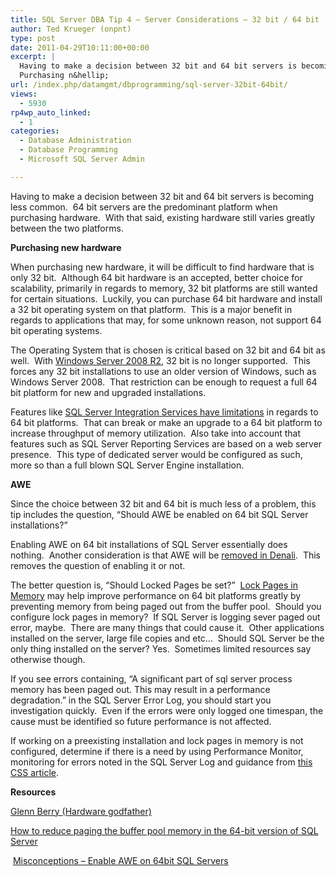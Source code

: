 ```yaml
---
title: SQL Server DBA Tip 4 – Server Considerations – 32 bit / 64 bit
author: Ted Krueger (onpnt)
type: post
date: 2011-04-29T10:11:00+00:00
excerpt: |
  Having to make a decision between 32 bit and 64 bit servers is becoming less common.  64 bit servers are the predominant platform when purchasing hardware.  With that said, existing hardware still varies greatly between the two platforms. 
  Purchasing n&hellip;
url: /index.php/datamgmt/dbprogramming/sql-server-32bit-64bit/
views:
  - 5930
rp4wp_auto_linked:
  - 1
categories:
  - Database Administration
  - Database Programming
  - Microsoft SQL Server Admin

---
```

Having to make a decision between 32 bit and 64 bit servers is becoming less common.  64 bit servers are the predominant platform when purchasing hardware.  With that said, existing hardware still varies greatly between the two platforms. 

**Purchasing new hardware**

When purchasing new hardware, it will be difficult to find hardware that is only 32 bit.  Although 64 bit hardware is an accepted, better choice for scalability, primarily in regards to memory, 32 bit platforms are still wanted for certain situations.  Luckily, you can purchase 64 bit hardware and install a 32 bit operating system on that platform.  This is a major benefit in regards to applications that may, for some unknown reason, not support 64 bit operating systems.

The Operating System that is chosen is critical based on 32 bit and 64 bit as well.  With [Windows Server 2008 R2][1], 32 bit is no longer supported.  This forces any 32 bit installations to use an older version of Windows, such as Windows Server 2008.  That restriction can be enough to request a full 64 bit platform for new and upgraded installations. 

Features like [SQL Server Integration Services have limitations][2] in regards to 64 bit platforms.  That can break or make an upgrade to a 64 bit platform to increase throughput of memory utilization.  Also take into account that features such as SQL Server Reporting Services are based on a web server presence.  This type of dedicated server would be configured as such, more so than a full blown SQL Server Engine installation.

**AWE** 

Since the choice between 32 bit and 64 bit is much less of a problem, this tip includes the question, “Should AWE be enabled on 64 bit SQL Server installations?”

Enabling AWE on 64 bit installations of SQL Server essentially does nothing.  Another consideration is that AWE will be [removed in Denali][3].  This removes the question of enabling it or not. 

The better question is, “Should Locked Pages be set?”  [Lock Pages in Memory][4] may help improve performance on 64 bit platforms greatly by preventing memory from being paged out from the buffer pool.  Should you configure lock pages in memory?  If SQL Server is logging sever paged out error, maybe.  There are many things that could cause it.  Other applications installed on the server, large file copies and etc&#8230;  Should SQL Server be the only thing installed on the server? Yes.  Sometimes limited resources say otherwise though.

If you see errors containing, &#8220;A significant part of sql server process memory has been paged out. This may result in a performance degradation.&#8221; in the SQL Server Error Log, you should start you investigation quickly.  Even if the errors were only logged one timespan, the cause must be identified so future performance is not affected.

If working on a preexisting installation and lock pages in memory is not configured, determine if there is a need by using Performance Monitor, monitoring for errors noted in the SQL Server Log and guidance from [this CSS article][5].

**Resources**

[Glenn Berry (Hardware godfather)][6]

[How to reduce paging the buffer pool memory in the 64-bit version of SQL Server][7]

 [Misconceptions – Enable AWE on 64bit SQL Servers][8]

 [1]: http://www.microsoft.com/windowsserver2008/en/us/system-requirements.aspx
 [2]: http://msdn.microsoft.com/en-us/library/ms141766.aspx
 [3]: http://msdn.microsoft.com/en-us/library/ms190673.aspx
 [4]: http://msdn.microsoft.com/en-us/library/ms190730.aspx
 [5]: http://blogs.msdn.com/b/psssql/archive/2009/05/12/sql-server-reports-working-set-trim-warning-message-during-early-startup-phase.aspx
 [6]: http://sqlserverperformance.wordpress.com/2011/02/14/sql-server-and-the-lock-pages-in-memory-right-in-windows-server/
 [7]: http://support.microsoft.com/kb/918483
 [8]: http://sqlblog.com/blogs/jonathan_kehayias/archive/2010/10/12/tsql-tuesday-11-misconceptions-enable-awe-on-64bit-sql-servers.aspx